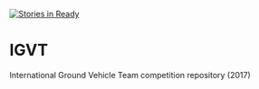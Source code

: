 [![Stories in Ready](https://badge.waffle.io/ksu-ground-vehicle/igvt.png?label=ready&title=Ready)](https://waffle.io/ksu-ground-vehicle/igvt?utm_source=badge)
# IGVT
International Ground Vehicle Team competition repository (2017)
